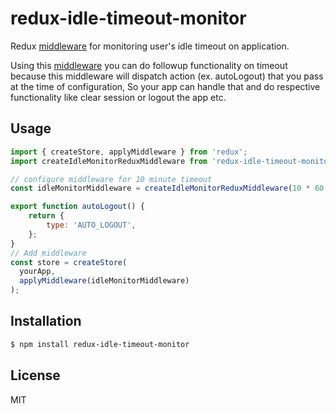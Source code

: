 # redux-idle-timeout-monitor 

Redux [middleware](http://redux.js.org/docs/advanced/Middleware.html) 
for monitoring user's idle timeout on application.

Using this [middleware](http://redux.js.org/docs/advanced/Middleware.html) 
you can do followup functionality on timeout because this middleware will dispatch action (ex. autoLogout) that you pass at the time of configuration, So your app can handle that and do respective functionality like clear session or logout the app etc. 


## Usage

```js
import { createStore, applyMiddleware } from 'redux';
import createIdleMonitorReduxMiddleware from 'redux-idle-timeout-monitor';

// configure middleware for 10 minute timeout
const idleMonitorMiddleware = createIdleMonitorReduxMiddleware(10 * 60 * 1000, autoLogout);

export function autoLogout() {
    return {
        type: 'AUTO_LOGOUT',
    };
}
// Add middleware
const store = createStore(
  yourApp,
  applyMiddleware(idleMonitorMiddleware)
);
```
## Installation

```bash
$ npm install redux-idle-timeout-monitor
```

## License

MIT

